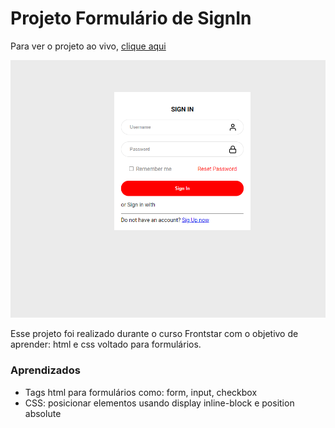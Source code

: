 # Projeto Formulário de SignIn

Para ver o projeto ao vivo, [clique aqui](https://github.com/calegarielton/signinform)

![Projeto Preview](https://github.com/calegarielton/signinform/blob/master/assets/Screenshot.png?raw=true)



Esse projeto foi realizado durante o curso Frontstar com o objetivo de aprender: html e css voltado para formulários.

### Aprendizados
- Tags html para formulários como: form, input, checkbox
- CSS: posicionar elementos usando display inline-block e position absolute
